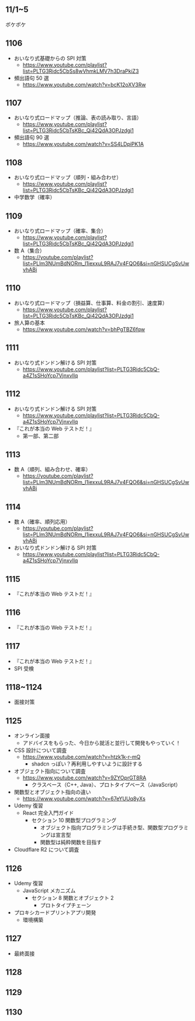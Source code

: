 ## 11/1~5

ポケポケ

## 1106

- おいなり式基礎からの SPI 対策
  - https://www.youtube.com/playlist?list=PLTG3Ridc5CbSs8wVhmkLMV7h3DraPkiZ3
- 頻出語句 50 選
  - https://www.youtube.com/watch?v=bcK12oXV3Rw

## 1107

- おいなり式ロードマップ（推論、表の読み取り、言語）
  - https://www.youtube.com/playlist?list=PLTG3Ridc5CbTsKBc_Qi42QdA3OPJzdgi1
- 頻出語句 90 選
  - https://www.youtube.com/watch?v=SS4LDpiPK1A

## 1108

- おいなり式ロードマップ（順列・組み合わせ）
  - https://www.youtube.com/playlist?list=PLTG3Ridc5CbTsKBc_Qi42QdA3OPJzdgi1
- 中学数学（確率）

## 1109

- おいなり式ロードマップ（確率、集合）
  - https://www.youtube.com/playlist?list=PLTG3Ridc5CbTsKBc_Qi42QdA3OPJzdgi1
- 数 A（集合）
  - https://youtube.com/playlist?list=PLlm3NUmBdNORm_I1iexxuL9RAJ7v4FQO6&si=nGHSUCgSvUwvhABi

## 1110

- おいなり式ロードマップ（損益算、仕事算、料金の割引、速度算）
  - https://www.youtube.com/playlist?list=PLTG3Ridc5CbTsKBc_Qi42QdA3OPJzdgi1
- 旅人算の基本
  - https://www.youtube.com/watch?v=bhPgTBZ6fqw

## 1111

- おいなり式ドンドン解ける SPI 対策
  - https://www.youtube.com/playlist?list=PLTG3Ridc5CbQ-a4Z1sSHoYcp7Vjnxvllq

## 1112

- おいなり式ドンドン解ける SPI 対策
  - https://www.youtube.com/playlist?list=PLTG3Ridc5CbQ-a4Z1sSHoYcp7Vjnxvllq
- 『これが本当の Web テストだ！』
  - 第一部、第二部

## 1113

- 数 A（順列、組み合わせ、確率）
  - https://youtube.com/playlist?list=PLlm3NUmBdNORm_I1iexxuL9RAJ7v4FQO6&si=nGHSUCgSvUwvhABi

## 1114

- 数 A（確率、順列応用）
  - https://youtube.com/playlist?list=PLlm3NUmBdNORm_I1iexxuL9RAJ7v4FQO6&si=nGHSUCgSvUwvhABi
- おいなり式ドンドン解ける SPI 対策
  - https://www.youtube.com/playlist?list=PLTG3Ridc5CbQ-a4Z1sSHoYcp7Vjnxvllq

## 1115

- 『これが本当の Web テストだ！』

## 1116

- 『これが本当の Web テストだ！』

## 1117

- 『これが本当の Web テストだ！』
- SPI 受検

## 1118~1124

- 面接対策

## 1125

- オンライン面接
  - アドバイスをもらった、今日から就活と並行して開発もやっていく！
- CSS 設計について調査
  - https://www.youtube.com/watch?v=htzk1k-r-mQ
    - shadcn っぽい？再利用しやすいように設計する
- オブジェクト指向について調査
  - https://www.youtube.com/watch?v=9ZYOprGT8RA
    - クラスベース（C++, Java）、プロトタイプベース（JavaScript）
- 関数型とオブジェクト指向の違い
  - https://www.youtube.com/watch?v=67eYUUq8yXs
- Udemy 復習
  - React 完全入門ガイド
    - セクション 10 関数型プログラミング
      - オブジェクト指向プログラミングは手続き型、関数型プログラミングは宣言型
      - 関数型は純粋関数を目指す
- Cloudflare R2 について調査

## 1126

- Udemy 復習
  - JavaScript メカニズム
    - セクション 8 関数とオブジェクト 2
      - プロトタイプチェーン
- プロキシカードプリントアプリ開発
  - 環境構築

## 1127

- 最終面接

## 1128

## 1129

## 1130
